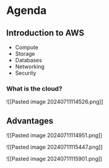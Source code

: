 
# Agenda

## Introduction to AWS
- Compute
- Storage
- Databases
- Networking
- Security


### What is the cloud?
![[Pasted image 20240711114526.png]]

## Advantages
![[Pasted image 20240711114951.png]]

![[Pasted image 20240711115447.png]]

![[Pasted image 20240711115901.png]]

